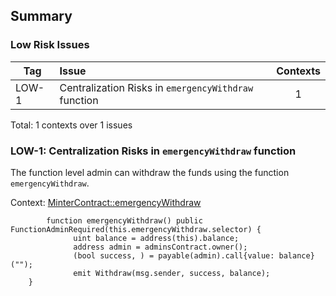 ## Summary

### Low Risk Issues
|Tag |Issue|Contexts|
|-|:-|:-:|
|LOW-1|Centralization Risks in `emergencyWithdraw` function|1| 

Total: 1 contexts over 1 issues

### LOW-1: Centralization Risks in `emergencyWithdraw` function
The function level admin can withdraw the funds using the function `emergencyWithdraw`. 

Context: [MinterContract::emergencyWithdraw](https://github.com/code-423n4/2023-10-nextgen/blob/main/smart-contracts/MinterContract.sol#L461)
```solidity
        function emergencyWithdraw() public FunctionAdminRequired(this.emergencyWithdraw.selector) {
              uint balance = address(this).balance;
              address admin = adminsContract.owner();
              (bool success, ) = payable(admin).call{value: balance}("");
              emit Withdraw(msg.sender, success, balance);
    }
```